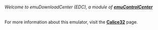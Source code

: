 ###### Welcome to emuDownloadCenter (EDC), a module of [**emuControlCenter**](https://github.com/PhoenixInteractiveNL/emuControlCenter/wiki/)

For more information about this emulator, visit the [**Calice32**](https://github.com/PhoenixInteractiveNL/emuDownloadCenter/wiki/Emulator-calice#menu) page.
